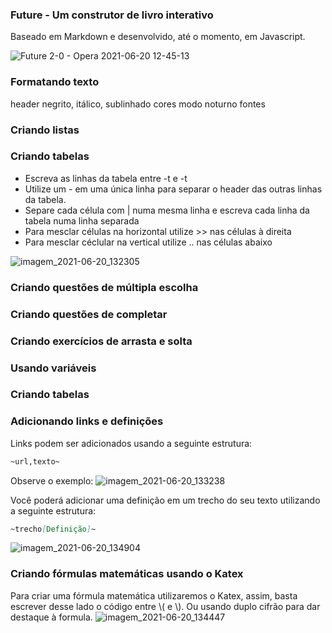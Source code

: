 ### Future - Um construtor de livro interativo 
Baseado em Markdown e desenvolvido, até o momento, em Javascript.

![Future 2-0 - Opera 2021-06-20 12-45-13](https://user-images.githubusercontent.com/8129237/122681040-cdb83d00-d1c8-11eb-83ff-768251268e21.gif)


### Formatando texto

header
negrito, itálico, sublinhado
cores
modo noturno
fontes

### Criando listas

### Criando tabelas
- Escreva as linhas da tabela entre -t e -t
- Utilize um - em uma única linha para separar o header das outras linhas da tabela. 
- Separe cada célula com | numa mesma linha e escreva cada linha da tabela numa linha separada
- Para mesclar células na horizontal utilize >> nas células à direita 
- Para mesclar céclular na vertical utilize .. nas células abaixo

![imagem_2021-06-20_132305](https://user-images.githubusercontent.com/8129237/122681442-b37f5e80-d1ca-11eb-8022-380961c5b166.png)


### Criando questões de múltipla escolha

### Criando questões de completar

### Criando exercícios de arrasta e solta

### Usando variáveis

### Criando tabelas

### Adicionando links e definições
Links podem ser adicionados usando a seguinte estrutura:
```markdown
~url,texto~
```
Observe o exemplo:
![imagem_2021-06-20_133238](https://user-images.githubusercontent.com/8129237/122681703-09083b00-d1cc-11eb-8f6c-45aa587226f4.png)

Você poderá adicionar uma definição em um trecho do seu texto utilizando a seguinte estrutura:
```markdown
~trecho[Definição]~
```
![imagem_2021-06-20_134904](https://user-images.githubusercontent.com/8129237/122682179-54234d80-d1ce-11eb-984a-280ddde3444d.png)



### Criando fórmulas matemáticas usando o Katex
Para criar uma fórmula matemática utilizaremos o Katex, assim, basta escrever desse lado o código entre \\( e \\). Ou usando duplo cifrão para dar destaque à formula. 
![imagem_2021-06-20_134447](https://user-images.githubusercontent.com/8129237/122682053-baf43700-d1cd-11eb-8d38-0635a6f799b3.png)

